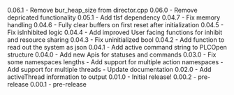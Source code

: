 0.06.1 - Remove bur_heap_size from director.cpp
0.06.0 - Remove depricated functionality
0.05.1 - Add tlsf dependency
0.04.7 - Fix memory handling
0.04.6 - Fully clear buffers on first reset after initialization
0.04.5 - Fix isInhibited logic
0.04.4 - Add improved User facing functions for inhibit and resource sharing
0.04.3 - Fix uninitialized bool
0.04.2 - Add function to read out the system as json
0.04.1 - Add active command string to PLCOpen structure
0.04.0 - Add new Apis for statuses and commands
0.03.0 - Fix some namespaces lengths
		- Add support for multiple action namespaces
		- Add support for multiple threads
		- Update documentation 
0.02.0 - Add activeThread information to output
0.01.0 - Initial release!
0.00.2 - pre-release
0.00.1 - pre-release

